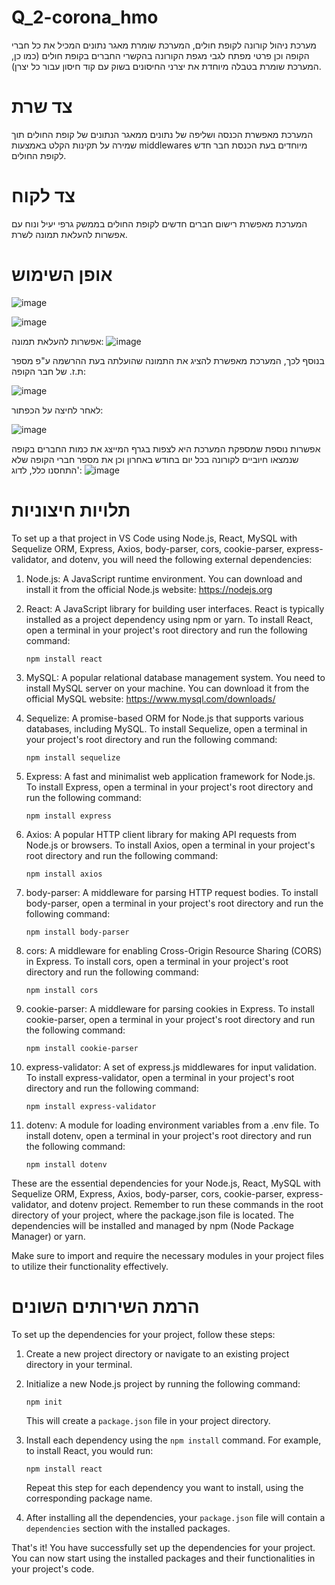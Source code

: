 # Q_2-corona_hmo
מערכת ניהול קורונה לקופת חולים, המערכת שומרת מאגר נתונים המכיל את כל חברי הקופה וכן פרטי מפתח לגבי מגפת הקורונה בהקשרי החברים בקופת חולים (כמו כן, המערכת שומרת בטבלה מיוחדת את יצרני החיסונים בשוק עם קוד חיסון עבור כל יצרן). 
# צד שרת 
המערכת מאפשרת הכנסה ושליפה של נתונים ממאגר הנתונים של קופת החולים תוך שמירה על תקינות הקלט באמצעות middlewares מיוחדים בעת הכנסת חבר חדש לקופת החולים.  
# צד לקוח
המערכת מאפשרת רישום חברים חדשים לקופת החולים בממשק גרפי יעיל ונוח עם אפשרות להעלאת תמונה לשרת.

# אופן השימוש
![image](https://github.com/ruth-katzir/Q_2-corona_hmo/assets/133040769/ebbc75b3-96c1-4954-b9ed-736fdf16f84b)

![image](https://github.com/ruth-katzir/Q_2-corona_hmo/assets/133040769/5f735463-a3c8-49ea-9a03-d0593219d1a5)

אפשרות להעלאת תמונה:
![image](https://github.com/ruth-katzir/Q_2-corona_hmo/assets/133040769/626f25f8-8754-4768-bb53-83fcc8db8916)

בנוסף לכך, המערכת מאפשרת להציג את התמונה שהועלתה בעת ההרשמה ע"פ מספר ת.ז. של חבר הקופה:

![image](https://github.com/ruth-katzir/Q_2-corona_hmo/assets/133040769/95aa913d-3bd9-4d0c-9d41-8fc55051cab2)

לאחר לחיצה על הכפתור:

![image](https://github.com/ruth-katzir/Q_2-corona_hmo/assets/133040769/e7ff0e00-b09c-44be-9746-d12eb567ad04)



אפשרות נוספת שמספקת המערכת היא לצפות בגרף המייצג את כמות החברים בקופה שנמצאו חיוביים לקורונה בכל יום בחודש באחרון וכן את מספר חברי הקופה שלא התחסנו כלל, לדוג':
![image](https://github.com/ruth-katzir/Q_2-corona_hmo/assets/133040769/76c7baf2-4ff4-4985-af34-bb4e9badd88b)




# תלויות חיצוניות

To set up a that project in VS Code using Node.js, React, MySQL with Sequelize ORM, Express, Axios, body-parser, cors, cookie-parser, express-validator, and dotenv, you will need the following external dependencies:

1. Node.js: A JavaScript runtime environment. You can download and install it from the official Node.js website: https://nodejs.org

2. React: A JavaScript library for building user interfaces. React is typically installed as a project dependency using npm or yarn. To install React, open a terminal in your project's root directory and run the following command:
   ```
   npm install react
   ```

3. MySQL: A popular relational database management system. You need to install MySQL server on your machine. You can download it from the official MySQL website: https://www.mysql.com/downloads/

4. Sequelize: A promise-based ORM for Node.js that supports various databases, including MySQL. To install Sequelize, open a terminal in your project's root directory and run the following command:
   ```
   npm install sequelize
   ```

5. Express: A fast and minimalist web application framework for Node.js. To install Express, open a terminal in your project's root directory and run the following command:
   ```
   npm install express
   ```

6. Axios: A popular HTTP client library for making API requests from Node.js or browsers. To install Axios, open a terminal in your project's root directory and run the following command:
   ```
   npm install axios
   ```

7. body-parser: A middleware for parsing HTTP request bodies. To install body-parser, open a terminal in your project's root directory and run the following command:
   ```
   npm install body-parser
   ```

8. cors: A middleware for enabling Cross-Origin Resource Sharing (CORS) in Express. To install cors, open a terminal in your project's root directory and run the following command:
   ```
   npm install cors
   ```

9. cookie-parser: A middleware for parsing cookies in Express. To install cookie-parser, open a terminal in your project's root directory and run the following command:
   ```
   npm install cookie-parser
   ```

10. express-validator: A set of express.js middlewares for input validation. To install express-validator, open a terminal in your project's root directory and run the following command:
    ```
    npm install express-validator
    ```

11. dotenv: A module for loading environment variables from a .env file. To install dotenv, open a terminal in your project's root directory and run the following command:
    ```
    npm install dotenv
    ```

These are the essential dependencies for your Node.js, React, MySQL with Sequelize ORM, Express, Axios, body-parser, cors, cookie-parser, express-validator, and dotenv project. Remember to run these commands in the root directory of your project, where the package.json file is located. The dependencies will be installed and managed by npm (Node Package Manager) or yarn.

Make sure to import and require the necessary modules in your project files to utilize their functionality effectively.

# הרמת השירותים השונים

To set up the dependencies for your project, follow these steps:

1. Create a new project directory or navigate to an existing project directory in your terminal.

2. Initialize a new Node.js project by running the following command:
   ```
   npm init
   ```

   This will create a `package.json` file in your project directory.

3. Install each dependency using the `npm install` command. For example, to install React, you would run:
   ```
   npm install react
   ```

   Repeat this step for each dependency you want to install, using the corresponding package name.

4. After installing all the dependencies, your `package.json` file will contain a `dependencies` section with the installed packages.

That's it! You have successfully set up the dependencies for your project. You can now start using the installed packages and their functionalities in your project's code.

